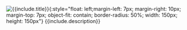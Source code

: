 ![{{include.title}}]({{site.url}}/assets/images/{{include.img}}){:style="float: left;margin-left: 7px; margin-right: 10px; margin-top: 7px; object-fit: contain; border-radius: 50%; width: 150px; height: 150px"}
{{include.description}}
